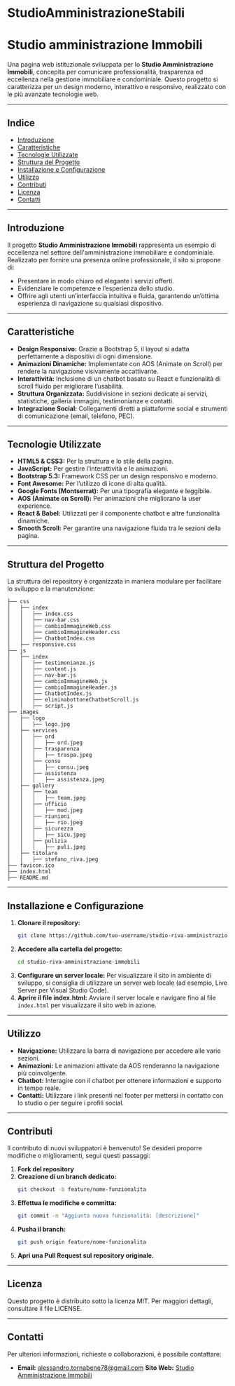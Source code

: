 # StudioAmministrazioneStabili
# Studio amministrazione Immobili

Una pagina web istituzionale sviluppata per lo **Studio Amministrazione Immobili**, concepita per comunicare professionalità, trasparenza ed eccellenza nella gestione immobiliare e condominiale. Questo progetto si caratterizza per un design moderno, interattivo e responsivo, realizzato con le più avanzate tecnologie web.

---

## Indice

- [Introduzione](#introduzione)
- [Caratteristiche](#caratteristiche)
- [Tecnologie Utilizzate](#tecnologie-utilizzate)
- [Struttura del Progetto](#struttura-del-progetto)
- [Installazione e Configurazione](#installazione-e-configurazione)
- [Utilizzo](#utilizzo)
- [Contributi](#contributi)
- [Licenza](#licenza)
- [Contatti](#contatti)

---

## Introduzione

Il progetto **Studio Amministrazione Immobili** rappresenta un esempio di eccellenza nel settore dell'amministrazione immobiliare e condominiale. Realizzato per fornire una presenza online professionale, il sito si propone di:
- Presentare in modo chiaro ed elegante i servizi offerti.
- Evidenziare le competenze e l’esperienza dello studio.
- Offrire agli utenti un’interfaccia intuitiva e fluida, garantendo un’ottima esperienza di navigazione su qualsiasi dispositivo.

---

## Caratteristiche

- **Design Responsivo:** Grazie a Bootstrap 5, il layout si adatta perfettamente a dispositivi di ogni dimensione.
- **Animazioni Dinamiche:** Implementate con AOS (Animate on Scroll) per rendere la navigazione visivamente accattivante.
- **Interattività:** Inclusione di un chatbot basato su React e funzionalità di scroll fluido per migliorare l’usabilità.
- **Struttura Organizzata:** Suddivisione in sezioni dedicate ai servizi, statistiche, galleria immagini, testimonianze e contatti.
- **Integrazione Social:** Collegamenti diretti a piattaforme social e strumenti di comunicazione (email, telefono, PEC).

---

## Tecnologie Utilizzate

- **HTML5 & CSS3:** Per la struttura e lo stile della pagina.
- **JavaScript:** Per gestire l’interattività e le animazioni.
- **Bootstrap 5.3:** Framework CSS per un design responsivo e moderno.
- **Font Awesome:** Per l’utilizzo di icone di alta qualità.
- **Google Fonts (Montserrat):** Per una tipografia elegante e leggibile.
- **AOS (Animate on Scroll):** Per animazioni che migliorano la user experience.
- **React & Babel:** Utilizzati per il componente chatbot e altre funzionalità dinamiche.
- **Smooth Scroll:** Per garantire una navigazione fluida tra le sezioni della pagina.

---

## Struttura del Progetto

La struttura del repository è organizzata in maniera modulare per facilitare lo sviluppo e la manutenzione:

```
├── css
│   ├── index
│   │   ├── index.css
│   │   ├── nav-bar.css
│   │   ├── cambioImmagineWeb.css
│   │   ├── cambioImmagineHeader.css
│   │   ├── ChatbotIndex.css
│   ├── responsive.css
├── js
│   ├── index
│   │   ├── testimonianze.js
│   │   ├── content.js
│   │   ├── nav-bar.js
│   │   ├── cambioImmagineWeb.js
│   │   ├── cambioImmagineHeader.js
│   │   ├── ChatbotIndex.js
│   │   ├── eliminabottoneChatbotScroll.js
│   │   ├── script.js
├── images
│   ├── logo
│   │   ├── logo.jpg
│   ├── services
│   │   ├── ord
│   │   │   ├── ord.jpeg
│   │   ├── trasparenza
│   │   │   ├── traspa.jpeg
│   │   ├── consu
│   │   │   ├── consu.jpeg
│   │   ├── assistenza
│   │   │   ├── assistenza.jpeg
│   ├── gallery
│   │   ├── team
│   │   │   ├── team.jpeg
│   │   ├── ufficio
│   │   │   ├── mod.jpeg
│   │   ├── riunioni
│   │   │   ├── rio.jpeg
│   │   ├── sicurezza
│   │   │   ├── sicu.jpeg
│   │   ├── pulizia
│   │   │   ├── puli.jpeg
│   ├── titolare
│   │   ├── stefano_riva.jpeg
├── favicon.ico
├── index.html
├── README.md
```

---

## Installazione e Configurazione

1. **Clonare il repository:**
   ```bash
   git clone https://github.com/tuo-username/studio-riva-amministrazione-immobili.git
   ```
2. **Accedere alla cartella del progetto:**
   ```bash
   cd studio-riva-amministrazione-immobili
   ```
3. **Configurare un server locale:**
   Per visualizzare il sito in ambiente di sviluppo, si consiglia di utilizzare un server web locale (ad esempio, Live Server per Visual Studio Code).
4. **Aprire il file index.html:**
   Avviare il server locale e navigare fino al file `index.html` per visualizzare il sito web in azione.

---

## Utilizzo

- **Navigazione:** Utilizzare la barra di navigazione per accedere alle varie sezioni.
- **Animazioni:** Le animazioni attivate da AOS renderanno la navigazione più coinvolgente.
- **Chatbot:** Interagire con il chatbot per ottenere informazioni e supporto in tempo reale.
- **Contatti:** Utilizzare i link presenti nel footer per mettersi in contatto con lo studio o per seguire i profili social.

---

## Contributi

Il contributo di nuovi sviluppatori è benvenuto! Se desideri proporre modifiche o miglioramenti, segui questi passaggi:

1. **Fork del repository**
2. **Creazione di un branch dedicato:**
   ```bash
   git checkout -b feature/nome-funzionalita
   ```
3. **Effettua le modifiche e committa:**
   ```bash
   git commit -m "Aggiunta nuova funzionalità: [descrizione]"
   ```
4. **Pusha il branch:**
   ```bash
   git push origin feature/nome-funzionalita
   ```
5. **Apri una Pull Request sul repository originale.**

---

## Licenza

Questo progetto è distribuito sotto la licenza MIT. Per maggiori dettagli, consultare il file LICENSE.

---

## Contatti

Per ulteriori informazioni, richieste o collaborazioni, è possibile contattare:

- **Email:** alessandro.tornabene78@gmail.com
**Sito Web:** [Studio Amministrazione Immobili](https://alexinfotech.github.io/web-condomi)

